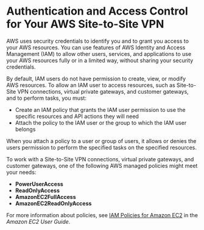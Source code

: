 # Authentication and Access Control for Your AWS Site\-to\-Site VPN<a name="vpn-authentication-access-control"></a>

AWS uses security credentials to identify you and to grant you access to your AWS resources\. You can use features of AWS Identity and Access Management \(IAM\) to allow other users, services, and applications to use your AWS resources fully or in a limited way, without sharing your security credentials\.

By default, IAM users do not have permission to create, view, or modify AWS resources\. To allow an IAM user to access resources, such as Site\-to\-Site VPN connections, virtual private gateways, and customer gateways, and to perform tasks, you must:
+ Create an IAM policy that grants the IAM user permission to use the specific resources and API actions they will need
+ Attach the policy to the IAM user or the group to which the IAM user belongs

When you attach a policy to a user or group of users, it allows or denies the users permission to perform the specified tasks on the specified resources\.

To work with a Site\-to\-Site VPN connections, virtual private gateways, and customer gateways, one of the following AWS managed policies might meet your needs:
+ **PowerUserAccess**
+ **ReadOnlyAccess**
+ **AmazonEC2FullAccess**
+ **AmazonEC2ReadOnlyAccess**

For more information about policies, see [IAM Policies for Amazon EC2](https://docs.aws.amazon.com/AWSEC2/latest/UserGuide/iam-policies-for-amazon-ec2.html) in the *Amazon EC2 User Guide*\.